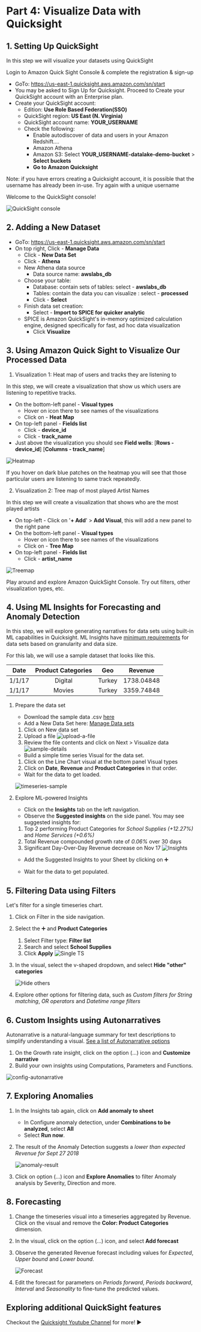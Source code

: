 # Part 4: Visualize Data with Quicksight

## 1. Setting Up QuickSight

In this step we will visualize your datasets using QuickSight

Login to Amazon Quick Sight Console & complete the registration & sign-up

* GoTo: https://us-east-1.quicksight.aws.amazon.com/sn/start
* You may be asked to Sign Up for Quicksight. Proceed to Create your QuickSight account with an Enterprise plan.
* Create your QuickSight account:
	* Edition: **Use Role Based Federation(SSO)**
	* QuickSight region: **US East (N. Virginia)**
	* QuickSight account name: **YOUR_USERNAME**
	* Check the following:
		* Enable autodiscover of data and users in your Amazon Redshift....
		* Amazon Athena
		* Amazon S3: Select **YOUR_USERNAME-datalake-demo-bucket** > **Select buckets**
		* **Go to Amazon Quicksight**
		
Note: if you have errors creating a Quicksight account, it is possible that the username has already been in-use. Try again with a unique username

Welcome to the QuickSight console!

![QuickSight console](./img/qs-console.png)


## 2. Adding a New Dataset

* GoTo: https://us-east-1.quicksight.aws.amazon.com/sn/start
* On top right, Click - **Manage Data**
    * Click - **New Data Set**
    * Click - **Athena** 
    * New Athena data source
        * Data source name: **awslabs_db**
    * Choose your table:
        * Database: contain sets of tables: select - **awslabs_db**
        * Tables: contain the data you can visualize : select - **processed**
        * Click - **Select**
    * Finish data set creation:
        * Select - **Import to SPICE for quicker analytic**
	* SPICE is Amazon QuickSight's in-memory optimized calculation engine, designed specifically for fast, ad hoc data visualization
        * Click **Visualize**


## 3. Using Amazon Quick Sight to Visualize Our Processed Data

1. Visualization 1: Heat map of users and tracks they are listening to

In this step, we will create a visualization that show us which users are listening to repetitive tracks.

* On the bottom-left panel - **Visual types**
    * Hover on icon there to see names of the visualizations
    * Click on - **Heat Map**
* On top-left panel - **Fields list**
    * Click -  **device_id**
    * Click - **track_name**
* Just above the visualization you should see **Field wells**: [**Rows - device_id**] [**Columns - track_name**]

![Heatmap](./img/qs-heatmap.png)


If you hover on dark blue patches on the heatmap you will see that those particular users are listening to same track repeatedly.


2. Visualization 2: Tree map of most played Artist Names

In this step we will create a visualization that shows who are the most played artists

* On top-left - Click on '**+ Add**' > **Add Visual**, this will add a new panel to the right pane
* On the bottom-left panel - **Visual types**
    * Hover on icon there to see names of the visualizations
    * Click on - **Tree Map**
* On top-left panel - **Fields list**
    * Click - **artist_name**

![Treemap](./img/qs-treemap.png)

Play around and explore Amazon QuickSight Console. Try out filters, other visualization types, etc.


## 4. Using ML Insights for Forecasting and Anomaly Detection

In this step, we will explore generating narratives for data sets using built-in ML capabilities in Quicksight.
ML Insights have [minimum requirements](https://docs.aws.amazon.com/quicksight/latest/user/ml-data-set-requirements.html) for data sets based on granularity and data size.

For this lab, we will use a sample dataset that looks like this. 

|Date|Product Categories|Geo|Revenue|
|:-:|:--:|:--:|:--:|
|1/1/17|Digital|Turkey|1738.04848|
|1/1/17|Movies|Turkey|3359.74848|

1. Prepare the data set

    * Download the sample data .csv [here](./qs-sample.csv)
    * Add a New Data Set here: [Manage Data sets](https://us-east-1.quicksight.aws.amazon.com/sn/data-sets)
	1. Click on New data set
	2. Upload a file
	![upload-a-file](./img/upload-a-file.png)
	3. Review the file contents and click on Next > Visualize data
	![sample-details](./img/sample-details.png)
    * Build a simple time series Visual for the data set.
	1. Click on the Line Chart visual at the bottom panel Visual types
	2. Click on **Date**, **Revenue** and **Product Categories** in that order.
    * Wait for the data to get loaded.
	
	![timeseries-sample](./img/timeseries-sample.png)
	
2. Explore ML-powered Insights

    * Click on the **Insights** tab on the left navigation.
    * Observe the **Suggested insights** on the side panel. You may see suggested insights for:
	1. Top 2 performing Product Categories for _School Supplies (+12.27%)_ and _Home Services (+0.6%)_
	2. Total Revenue compounded growth rate of _0.06%_ over 30 days
	3. Significant Day-Over-Day Revenue decrease on Nov 17
	![Insights](./img/insights.png)
	
    * Add the Suggested Insights to your Sheet by clicking on :heavy_plus_sign:

    * Wait for the data to get populated.

## 5. Filtering Data using Filters

Let's filter for a single timeseries chart. 

1. Click on Filter in the side navigation.
2. Select the :heavy_plus_sign: and **Product Categories**
	1. Select Filter type: **Filter list**
	2. Search and select **School Supplies**
	3. Click **Apply**
	![Single TS](./img/single-ts.png)
	
3. In the visual, select the v-shaped dropdown, and select **Hide "other" categories**

	![Hide others](./img/hide-others.png)

4. Explore other options for filtering data, such as *Custom filters for String matching*, *OR operators* and *Datetime range filters*
	

## 6. Custom Insights using Autonarratives

Autonarrative is a natural-language summary for text descriptions to simplify understanding a visual. [See a list of Autonarrative options](https://docs.aws.amazon.com/quicksight/latest/user/auto-narratives.html)

1. On the Growth rate insight, click on the option (...) icon and **Customize narrative**
2. Build your own insights using Computations, Parameters and Functions.

![config-autonarrative](./img/configure-narrative.png)


## 7. Exploring Anomalies 

1. In the Insights tab again, click on **Add anomaly to sheet**
	* In Configure anomaly detection, under **Combinations to be analyzed**, select **All**
	* Select **Run now**.
2. The result of the Anomaly Detection suggests a _lower than expected Revenue for Sept 27 2018_

	![anomaly-result](./img/anomaly-result.png)

3. Click on option (...) icon and **Explore Anomalies** to filter Anomaly analysis by Severity, Direction and more. 

## 8. Forecasting

1. Change the timeseries visual into a timeseries aggregated by Revenue. Click on the visual and remove the **Color: Product Categories** dimension.
2. In the visual, click on the option (...) icon, and select **Add forecast**
3. Observe the generated Revenue forecast including values for *Expected*, *Upper bound* and *Lower bound*.

	![Forecast](./img/forecast.png)
	
4. Edit the forecast for parameters on *Periods forward*, *Periods backward*, *Interval* and *Seasonality* to fine-tune the predicted values.


## Exploring additional QuickSight features

Checkout the [Quicksight Youtube Channel](https://www.youtube.com/channel/UCqtI0cKSreCwUUuKOlA1tow) for more! :arrow_forward:

